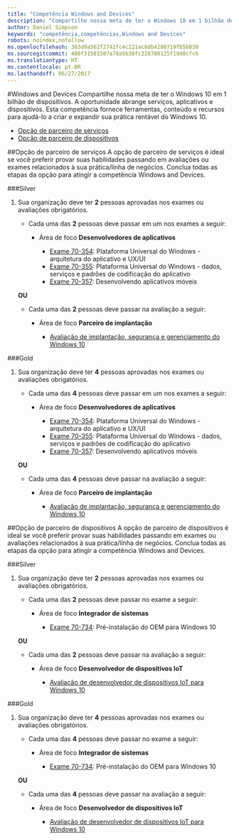 ```yaml
---
title: "Competência Windows and Devices"
description: "Compartilhe nossa meta de ter o Windows 10 em 1 bilhão de dispositivos. A oportunidade abrange serviços, aplicativos e dispositivos. Esta competência fornece ferramentas, conteúdo e recursos para ajudá-lo a criar e expandir sua prática rentável do Windows 10."
author: Daniel Simpson
keywords: "competência,competências,Windows and Devices"
robots: noindex,nofollow
ms.openlocfilehash: 363d9a562f2742fc4c221ac8db4280719fb5b830
ms.sourcegitcommit: 400f31501507a78a5b38fc228780125f19d0cfc6
ms.translationtype: HT
ms.contentlocale: pt-BR
ms.lasthandoff: 06/27/2017
---
```

#<a name="windows-and-devices"></a>Windows and Devices 
Compartilhe nossa meta de ter o Windows 10 em 1 bilhão de dispositivos. A oportunidade abrange serviços, aplicativos e dispositivos. Esta competência fornece ferramentas, conteúdo e recursos para ajudá-lo a criar e expandir sua prática rentável do Windows 10.

- [Opção de parceiro de serviços](#service-partner-option)
- [Opção de parceiro de dispositivos](#device-partner-option)

##<a name="service-partner-option"></a>Opção de parceiro de serviços
A opção de parceiro de serviços é ideal se você preferir provar suas habilidades passando em avaliações ou exames relacionados à sua prática/linha de negócios. Conclua todas as etapas da opção para atingir a competência Windows and Devices.

###<a name="silver"></a>Silver
1. Sua organização deve ter **2** pessoas aprovadas nos exames ou avaliações obrigatórios.

    - Cada uma das **2** pessoas deve passar em um nos exames a seguir:

        - Área de foco **Desenvolvedores de aplicativos**

            - [Exame 70-354](https://www.microsoft.com/en-us/learning/exam-70-354.aspx): Plataforma Universal do Windows - arquitetura do aplicativo e UX/UI
            - [Exame 70-355](https://www.microsoft.com/en-us/learning/exam-70-355.aspx): Plataforma Universal do Windows - dados, serviços e padrões de codificação do aplicativo
            - [Exame 70-357](https://www.microsoft.com/en-us/learning/exam-70-357.aspx): Desenvolvendo aplicativos móveis

    **OU**

    - Cada uma das **2** pessoas deve passar na avaliação a seguir:

        - Área de foco **Parceiro de implantação**

            - [Avaliação de implantação, segurança e gerenciamento do Windows 10](https://partneruniversity.microsoft.com/?whr=uri:MicrosoftAccount&courseId=16022&scoId=eGcisv8BC_3806265419)

###<a name="gold"></a>Gold
1. Sua organização deve ter **4** pessoas aprovadas nos exames ou avaliações obrigatórios.
    - Cada uma das **4** pessoas deve passar em um nos exames a seguir:
        - Área de foco **Desenvolvedores de aplicativos**

            - [Exame 70-354](https://www.microsoft.com/en-us/learning/exam-70-354.aspx): Plataforma Universal do Windows - arquitetura do aplicativo e UX/UI
            - [Exame 70-355](https://www.microsoft.com/en-us/learning/exam-70-355.aspx): Plataforma Universal do Windows - dados, serviços e padrões de codificação do aplicativo
            - [Exame 70-357](https://www.microsoft.com/en-us/learning/exam-70-357.aspx): Desenvolvendo aplicativos móveis

    **OU**

    - Cada uma das **4** pessoas deve passar na avaliação a seguir:

        - Área de foco **Parceiro de implantação**

            - [Avaliação de implantação, segurança e gerenciamento do Windows 10](https://partneruniversity.microsoft.com/?whr=uri:MicrosoftAccount&courseId=16022&scoId=eGcisv8BC_3806265419)

##<a name="device-partner-option"></a>Opção de parceiro de dispositivos
A opção de parceiro de dispositivos é ideal se você preferir provar suas habilidades passando em exames ou avaliações relacionados à sua prática/linha de negócios. Conclua todas as etapas da opção para atingir a competência Windows and Devices.

###<a name="silver"></a>Silver
1. Sua organização deve ter **2** pessoas aprovadas nos exames ou avaliações obrigatórios.

    - Cada uma das **2** pessoas deve passar no exame a seguir:

        - Área de foco **Integrador de sistemas**

            - [Exame 70-734](https://www.microsoft.com/en-us/learning/exam-70-734.aspx): Pré-instalação do OEM para Windows 10

    **OU**

    - Cada uma das **2** pessoas deve passar na avaliação a seguir:

        - Área de foco **Desenvolvedor de dispositivos IoT**

            - [Avaliação de desenvolvedor de dispositivos IoT para Windows 10](https://partneruniversity.microsoft.com/?whr=uri:MicrosoftAccount&courseId=15887&scoId=mwJPK2B8B_9004778676)

###<a name="gold"></a>Gold
1. Sua organização deve ter **4** pessoas aprovadas nos exames ou avaliações obrigatórios.

    - Cada uma das **4** pessoas deve passar no exame a seguir:

        - Área de foco **Integrador de sistemas**

            - [Exame 70-734](https://www.microsoft.com/en-us/learning/exam-70-734.aspx): Pré-instalação do OEM para Windows 10

    **OU**

    - Cada uma das **4** pessoas deve passar na avaliação a seguir:

        - Área de foco **Desenvolvedor de dispositivos IoT**
        
            - [Avaliação de desenvolvedor de dispositivos IoT para Windows 10](https://partneruniversity.microsoft.com/?whr=uri:MicrosoftAccount&courseId=15887&scoId=mwJPK2B8B_9004778676)

            



 


